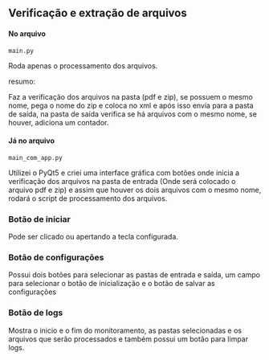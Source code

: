 ## Verificação e extração de arquivos

#### No arquivo

```
main.py
```
Roda apenas o processamento dos arquivos.

resumo: 

Faz a verificação dos arquivos na pasta (pdf e zip), se possuem o mesmo nome, pega o nome do zip e coloca no xml e após isso envia para a pasta de saída, na pasta de saída verifica se há arquivos com o mesmo nome, se houver, adiciona um contador.

#### Já no arquivo
```
main_com_app.py
```
Utilizei o PyQt5 e criei uma interface gráfica com botões onde inicia a verificação dos arquivos na pasta de entrada (Onde será colocado o arquivo pdf e zip) e assim que houver os dois arquivos com o mesmo nome, rodará o script de processamento dos arquivos.

### Botão de iniciar
Pode ser clicado ou apertando a tecla configurada.

### Botão de configurações
Possui dois botões para selecionar as pastas de entrada e saída, um campo para selecionar o botão de inicialização e o botão de salvar as configurações

### Botão de logs
Mostra o inicio e o fim do monitoramento, as pastas selecionadas e os arquivos que serão processados e também possui um botão para limpar logs.

